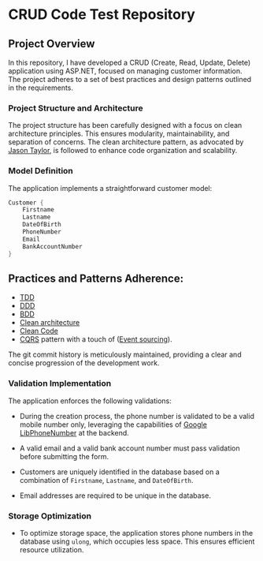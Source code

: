 # CRUD Code Test Repository

## Project Overview

In this repository, I have developed a CRUD (Create, Read, Update, Delete) application using ASP.NET, focused on managing customer information. The project adheres to a set of best practices and design patterns outlined in the requirements.

### Project Structure and Architecture

The project structure has been carefully designed with a focus on clean architecture principles. This ensures modularity, maintainability, and separation of concerns. The clean architecture pattern, as advocated by [Jason Taylor](https://github.com/jasontaylordev/CleanArchitecture), is followed to enhance code organization and scalability.

### Model Definition

The application implements a straightforward customer model:

```csharp
Customer {
	Firstname
	Lastname
	DateOfBirth
	PhoneNumber
	Email
	BankAccountNumber
}
```
## Practices and Patterns Adherence:

- [TDD](https://docs.microsoft.com/en-us/visualstudio/test/quick-start-test-driven-development-with-test-explorer?view=vs-2022)
- [DDD](https://en.wikipedia.org/wiki/Domain-driven_design)
- [BDD](https://en.wikipedia.org/wiki/Behavior-driven_development)
- [Clean architecture](https://github.com/jasontaylordev/CleanArchitecture)
- [Clean Code](https://en.wikipedia.org/wiki/SonarQube)
- [CQRS](https://en.wikipedia.org/wiki/Command%E2%80%93query_separation#Command_query_responsibility_separation) pattern with a touch of ([Event sourcing](https://en.wikipedia.org/wiki/Domain-driven_design#Event_sourcing)).

The git commit history is meticulously maintained, providing a clear and concise progression of the development work.

### Validation Implementation

The application enforces the following validations:

- During the creation process, the phone number is validated to be a valid mobile number only, leveraging the capabilities of [Google LibPhoneNumber](https://github.com/google/libphonenumber) at the backend.

- A valid email and a valid bank account number must pass validation before submitting the form.

- Customers are uniquely identified in the database based on a combination of `Firstname`, `Lastname`, and `DateOfBirth`.

- Email addresses are required to be unique in the database.

### Storage Optimization

- To optimize storage space, the application stores phone numbers in the database using `ulong`, which occupies less space. This ensures efficient resource utilization.
